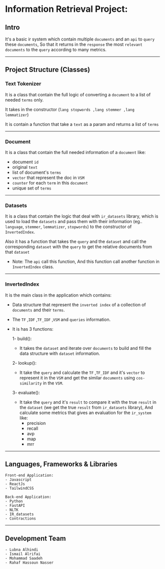 # Information Retrieval Project:

## Intro

It's a basic ir system which contain multiple `documents` and an `api` to `query` these `documents`, So that it returns in the `response` the most `relevant documents` to the `query` according to many metrics.

---

## Project Structure (Classes)

### Text Tokenizer

It is a class that contain the full logic of converting a `document` to a list of needed `terms` only.

It takes in the constructor
(`lang stopwords ,lang stemmer ,lang lemmatizer`)

It is contain a function that take a `text` as a param and returns a list of `terms`

---

### Document

It is a class that contain the full needed information of a `document` like:

- document `id`
- original `text`
- list of document's `terms`
- `vector` that represent the doc in `VSM`
- `counter` for each `term` in this `document`
- unique set of `terms`

---

### Datasets

It is a class that contain the logic that deal with `ir_datasets` library, which is used to load the `datasets` and pass them with their information (eg.. `language`, `stemmer`, `lemmatizer`, `stopwords`) to the constructor of `InvertedIndex`.

Also it has a function that takes the `query` and the `dataset` and call the corresponding `dataset` with the `query` to get the relative documents from that `dataset`

- Note: The `api` call this function, And this function call another function in `InvertedIndex` class.

---

### InvertedIndex

It is the main class in the application which contains:

- Data structure that represent the `inverted index` of a collection of `documents` and their `terms`.
- The `TF` ,`IDF` ,`TF_IDF` ,`VSM` and `queries` information.
- It is has 3 functions:

  1- build():

  - It takes the `dataset` and iterate over `documents` to build and fill the data structure with `dataset` information.

  2- lookup():

  - It take the `query` and calculate the `TF` ,`TF_IDF` and it's `vector` to represent it in the `VSM` and get the similar `documents` using `cos-similarity` in the `VSM`.

  3- evaluate():

  - It take the `query` and it's `result` to compare it with the true `result` in the `dataset` (we get the true `result` from `ir_datasets` library), And calculate some metrics that gives an evaluation for the `ir_system` like:
    - precision
    - recall
    - avp
    - map
    - mrr

---

## Languages, Frameworks & Libraries

    Front-end Application:
    - Javascript
    - ReactJs
    - TailwindCSS

    Back-end Application:
    - Python
    - FastAPI
    - NLTK
    - IR_datasets
    - Contractions

---

## Development Team

    - Lubna Alhindi
    - Ismail Alrifai
    - Mohammad Saadeh
    - Rahaf Hassoun Nasser
